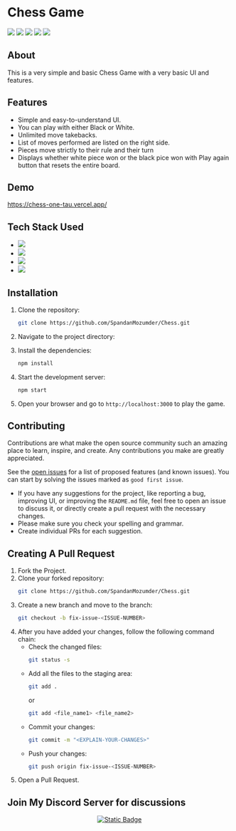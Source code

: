 # Chess Game

<a href="https://github.com/SpandanMozumder/Chess/issues"><img src="https://img.shields.io/github/issues/SpandanMozumder/Chess"></a>
<a href="https://github.com/SpandanMozumder/Chess/pulls"><img src="https://img.shields.io/github/issues-pr/SpandanMozumder/Chess"></a>
<a href="https://github.com/SpandanMozumder/Chess/network/members"><img src="https://img.shields.io/github/forks/SpandanMozumder/Chess"></a>
<a href="https://github.com/SpandanMozumder/Chess/stargazers"><img src="https://img.shields.io/github/stars/SpandanMozumder/Chess"></a>
<img src="https://img.shields.io/github/license/SpandanMozumder/Chess">

## About
This is a very simple and basic Chess Game with a very basic UI and features.

## Features
- Simple and easy-to-understand UI.
- You can play with either Black or White.
- Unlimited move takebacks.
- List of moves performed are listed on the right side.
- Pieces move strictly to their rule and their turn
- Displays whether white piece won or the black pice won with Play again button that resets the entire board.

## Demo

https://chess-one-tau.vercel.app/

## Tech Stack Used
- <img src="https://skillicons.dev/icons?i=html" />
- <img src="https://skillicons.dev/icons?i=css" />
- <img src="https://skillicons.dev/icons?i=js" />
- <img src="https://skillicons.dev/icons?i=react" />

## Installation
1. Clone the repository:
    ```sh
    git clone https://github.com/SpandanMozumder/Chess.git
    ```
2. Navigate to the project directory:

3. Install the dependencies:
    ```sh
    npm install
    ```
4. Start the development server:
    ```sh
    npm start
    ```
5. Open your browser and go to `http://localhost:3000` to play the game.

## Contributing
Contributions are what make the open source community such an amazing place to learn, inspire, and create. Any contributions you make are greatly appreciated.

See the [open issues](https://github.com/SpandanMozumder/Chess/issues) for a list of proposed features (and known issues). You can start by solving the issues marked as `good first issue`.

- If you have any suggestions for the project, like reporting a bug, improving UI, or improving the `README.md` file, feel free to open an issue to discuss it, or directly create a pull request with the necessary changes.
- Please make sure you check your spelling and grammar.
- Create individual PRs for each suggestion.

## Creating A Pull Request
1. Fork the Project.
2. Clone your forked repository:
    ```sh
    git clone https://github.com/SpandanMozumder/Chess.git
    ```
3. Create a new branch and move to the branch:
    ```sh
    git checkout -b fix-issue-<ISSUE-NUMBER>
    ```
4. After you have added your changes, follow the following command chain:
    - Check the changed files:
        ```sh
        git status -s
        ```
    - Add all the files to the staging area:
        ```sh
        git add .
        ```
        or
        ```sh
        git add <file_name1> <file_name2>
        ```
    - Commit your changes:
        ```sh
        git commit -m "<EXPLAIN-YOUR-CHANGES>"
        ```
    - Push your changes:
        ```sh
        git push origin fix-issue-<ISSUE-NUMBER>
        ```
5. Open a Pull Request.

## Join My Discord Server for discussions

<p align="center">
  <a href="https://discord.gg/34ddhUB9">
    <img alt="Static Badge" src="https://img.shields.io/badge/Discord-blue?style=for-the-badge&logo=discord&label=%20Join%20Official%20">
  </a>
</p>
